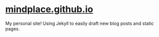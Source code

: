 # [mindplace.github.io](estherleytush.com)

My personal site! Using Jekyll to easily draft new blog posts and static pages.
